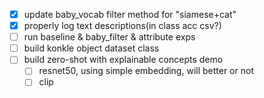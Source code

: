 - [x] update baby_vocab filter method for "siamese+cat"
- [x] properly log text descriptions(in class acc csv?)
- [ ] run baseline & baby_filter & attribute exps
- [ ] build konkle object dataset class
- [ ] build zero-shot with explainable concepts demo
    - [ ] resnet50, using simple embedding, will better or not
    - [ ] clip